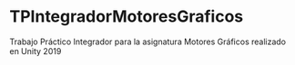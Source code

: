 # TPIntegradorMotoresGraficos
Trabajo Práctico Integrador para la asignatura Motores Gráficos realizado en Unity 2019
